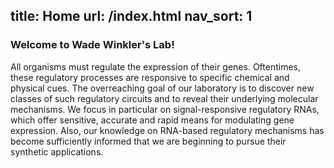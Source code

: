 title: Home
url: /index.html
nav_sort: 1
---
### Welcome to Wade Winkler's Lab!

All organisms must regulate the expression of their genes. Oftentimes, these regulatory processes are responsive to specific chemical and physical cues. The overreaching goal of our laboratory is to discover new classes of such regulatory circuits and to reveal their underlying molecular mechanisms. We focus in particular on signal-responsive regulatory RNAs, which offer sensitive, accurate and rapid means for modulating gene expression. Also, our knowledge on RNA-based regulatory mechanisms has become sufficiently informed that we are beginning to pursue their synthetic applications.